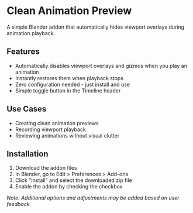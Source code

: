 # Clean Animation Preview

A simple Blender addon that automatically hides viewport overlays during animation playback.

## Features

- Automatically disables viewport overlays and gizmos when you play an animation
- Instantly restores them when playback stops
- Zero configuration needed - just install and use
- Simple toggle button in the Timeline header

## Use Cases

- Creating clean animation previews
- Recording viewport playback
- Reviewing animations without visual clutter

## Installation

1. Download the addon files
2. In Blender, go to Edit > Preferences > Add-ons
3. Click "Install" and select the downloaded zip file
4. Enable the addon by checking the checkbox

*Note: Additional options and adjustments may be added based on user feedback.*